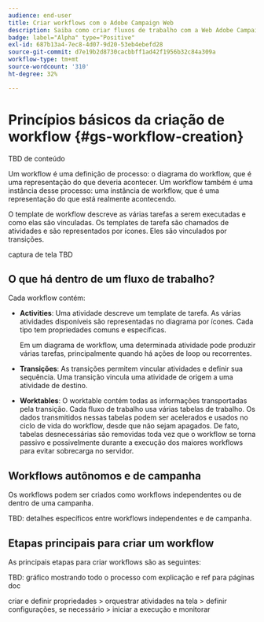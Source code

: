 ```yaml
---
audience: end-user
title: Criar workflows com o Adobe Campaign Web
description: Saiba como criar fluxos de trabalho com a Web Adobe Campaign
badge: label="Alpha" type="Positive"
exl-id: 687b13a4-7ec8-4d07-9d20-53eb4ebefd28
source-git-commit: d7e19b2d8730cacbbff1ad42f1956b32c84a309a
workflow-type: tm+mt
source-wordcount: '310'
ht-degree: 32%

---
```



# Princípios básicos da criação de workflow {#gs-workflow-creation}

TBD de conteúdo

Um workflow é uma definição de processo: o diagrama do workflow, que é uma representação do que deveria acontecer. Um workflow também é uma instância desse processo: uma instância de workflow, que é uma representação do que está realmente acontecendo.

O template de workflow descreve as várias tarefas a serem executadas e como elas são vinculadas. Os templates de tarefa são chamados de atividades e são representados por ícones. Eles são vinculados por transições.

captura de tela TBD

## O que há dentro de um fluxo de trabalho?

Cada workflow contém:

* **Activities**: Uma atividade descreve um template de tarefa. As várias atividades disponíveis são representadas no diagrama por ícones. Cada tipo tem propriedades comuns e específicas.

   Em um diagrama de workflow, uma determinada atividade pode produzir várias tarefas, principalmente quando há ações de loop ou recorrentes.

* **Transições**: As transições permitem vincular atividades e definir sua sequência. Uma transição vincula uma atividade de origem a uma atividade de destino.

* **Worktables**: O worktable contém todas as informações transportadas pela transição. Cada fluxo de trabalho usa várias tabelas de trabalho. Os dados transmitidos nessas tabelas podem ser acelerados e usados no ciclo de vida do workflow, desde que não sejam apagados. De fato, tabelas desnecessárias são removidas toda vez que o workflow se torna passivo e possivelmente durante a execução dos maiores workflows para evitar sobrecarga no servidor.

## Workflows autônomos e de campanha

Os workflows podem ser criados como workflows independentes ou de dentro de uma campanha.

TBD: detalhes específicos entre workflows independentes e de campanha.

## Etapas principais para criar um workflow

As principais etapas para criar workflows são as seguintes:

TBD: gráfico mostrando todo o processo com explicação e ref para páginas doc

criar e definir propriedades > orquestrar atividades na tela > definir configurações, se necessário > iniciar a execução e monitorar